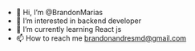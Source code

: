 - 👋 Hi, I’m @BrandonMarias
- 👀 I’m interested in backend developer
- 🌱 I’m currently learning React js
- 📫 How to reach me brandonandresmd@gmail.com

<!---
BrandonMarias/BrandonMarias is a ✨ special ✨ repository because its `README.md` (this file) appears on your GitHub profile.
You can click the Preview link to take a look at your changes.
--->

